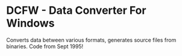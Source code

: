# DCFW - Data Converter For Windows

Converts data between various formats, generates source files from binaries.
Code from Sept 1995!
